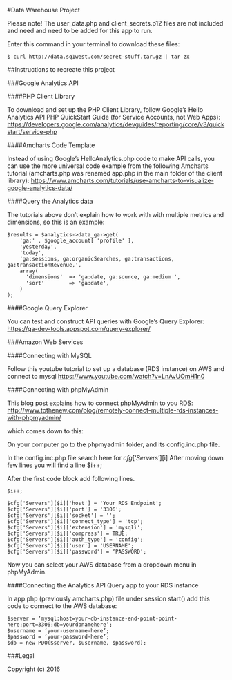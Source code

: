 #Data Warehouse Project

Please note! The user_data.php and client_secrets.p12 files are not included and need and need to be added for this app to run.

Enter this command in your terminal to download these files:
```
$ curl http://data.sq1west.com/secret-stuff.tar.gz | tar zx
```

##Instructions to recreate this project

###Google Analytics API

####PHP Client Library

To download and set up the PHP Client Library, follow Google’s Hello Analytics API PHP QuickStart Guide (for Service Accounts, not Web Apps):
https://developers.google.com/analytics/devguides/reporting/core/v3/quickstart/service-php

####Amcharts Code Template

Instead of using Google’s HelloAnalytics.php code to make API calls, you can use the more universal code example from the following Amcharts tutorial (amcharts.php was renamed app.php in the main folder of the client library):
https://www.amcharts.com/tutorials/use-amcharts-to-visualize-google-analytics-data/

####Query the Analytics data

The tutorials above don’t explain how to work with with multiple metrics and dimensions, so this is an example:

```
$results = $analytics->data_ga->get(
    'ga:' . $google_account[ 'profile' ],
    'yesterday',
    'today',
    'ga:sessions, ga:organicSearches, ga:transactions, ga:transactionRevenue,',
    array(
      'dimensions'  => 'ga:date, ga:source, ga:medium ',
      'sort'        => 'ga:date',
    )
);
```

####Google Query Explorer

You can test and construct API queries with Google’s Query Explorer:
https://ga-dev-tools.appspot.com/query-explorer/


###Amazon Web Services

####Connecting with MySQL

Follow this youtube tutorial to set up a database (RDS instance) on AWS and connect to mysql
https://www.youtube.com/watch?v=LnAvUOmH1n0

####Connecting with phpMyAdmin

This blog post explains how to connect phpMyAdmin to you RDS:
http://www.tothenew.com/blog/remotely-connect-multiple-rds-instances-with-phpmyadmin/

which comes down to this:

On your computer go to the phpmyadmin folder, and its config.inc.php file.

In the config.inc.php file search here for $cfg[‘Servers’][$i]
After moving down few lines you will find a line $i++;

After the first code block add following lines.

```
$i++;

$cfg['Servers'][$i]['host'] = 'Your RDS Endpoint';
$cfg['Servers'][$i]['port'] = '3306';
$cfg['Servers'][$i]['socket'] = '';
$cfg['Servers'][$i]['connect_type'] = 'tcp';
$cfg['Servers'][$i]['extension'] = 'mysqli';
$cfg['Servers'][$i]['compress'] = TRUE;
$cfg['Servers'][$i]['auth_type'] = 'config';
$cfg['Servers'][$i]['user'] = 'USERNAME';
$cfg['Servers'][$i]['password'] = ‘PASSWORD’;
```

Now you can select your AWS database from a dropdown menu in phpMyAdmin.

####Connecting the Analytics API Query app to your RDS instance

In app.php (previously amcharts.php) file under session start() add this code to connect to the AWS database:

```
$server = ‘mysql:host=your-db-instance-end-point-point-here;port=3306;db=yourdbnamehere’;
$username = ‘your-username-here’;
$password = ‘your-password-here’;
$db = new PDO($server, $username, $password);
```

###Legal

Copyright (c) 2016
